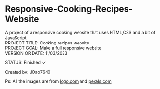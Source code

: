 # Responsive-Cooking-Recipes-Website

<p>A project of a responsive cooking website that uses HTML,CSS and a bit of JavaScript<br>
PROJECT TITLE: Cooking recipes website<br>
PROJECT GOAL: Make a full responsive website<br>
VERSION OR DATE: 11/03/2023</p>
STATUS: Finished &#x2713;

Created by: <a href="https://github.com/JOao7640">JOao7640</a>
<p>Ps: All the images are from <a href="https://app.logo.com/">logo.com</a> and <a href="https://www.pexels.com/pt-br/">pexels.com</a></p>
